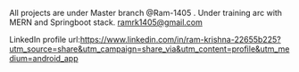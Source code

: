 All projects are under Master branch 
@Ram-1405 .
Under training arc with   
MERN and Springboot stack.
ramrk1405@gmail.com

LinkedIn profile url:https://www.linkedin.com/in/ram-krishna-22655b225?utm_source=share&utm_campaign=share_via&utm_content=profile&utm_medium=android_app

